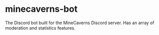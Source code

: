 # minecaverns-bot
The Discord bot built for the MineCaverns Discord server. Has an array of moderation and statistics features.
